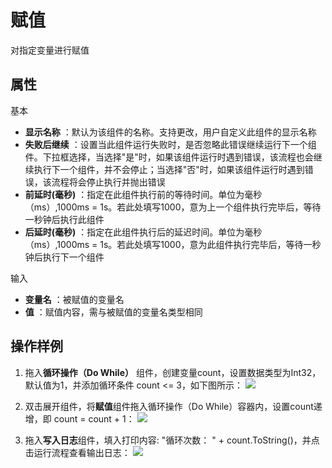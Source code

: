 # 赋值

对指定变量进行赋值

## 属性
基本
- **显示名称** ：默认为该组件的名称。支持更改，用户自定义此组件的显示名称
- **失败后继续** ：设置当此组件运行失败时，是否忽略此错误继续运行下一个组件。下拉框选择，当选择"是"时，如果该组件运行时遇到错误，该流程也会继续执行下一个组件，并不会停止；当选择"否"时，如果该组件运行时遇到错误，该流程将会停止执行并抛出错误
- **前延时(毫秒)** ：指定在此组件执行前的等待时间。单位为毫秒（ms）,1000ms = 1s。若此处填写1000，意为上一个组件执行完毕后，等待一秒钟后执行此组件
- **后延时(毫秒)** ：指定在此组件执行后的延迟时间。单位为毫秒（ms）,1000ms = 1s。若此处填写1000，意为此组件执行完毕后，等待一秒钟后执行下一个组件

输入
- **变量名** ：被赋值的变量名
- **值** ：赋值内容，需与被赋值的变量名类型相同

## 操作样例
1. 拖入**循环操作（Do While）** 组件，创建变量count，设置数据类型为Int32，默认值为1，并添加循环条件 count <= 3，如下图所示：
![](https://docimages.blob.core.chinacloudapi.cn/images/Activities/dowhile-1.png)

2. 双击展开组件，将**赋值**组件拖入循环操作（Do While）容器内，设置count递增，即 count = count + 1：
![](https://docimages.blob.core.chinacloudapi.cn/images/Activities/dowhile-2.png)

3. 拖入**写入日志**组件，填入打印内容: "循环次数： " + count.ToString()，并点击运行流程查看输出日志：
![](https://docimages.blob.core.chinacloudapi.cn/images/Activities/dowhile-3.png)